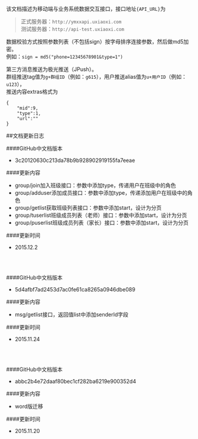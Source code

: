 ﻿该文档描述为移动端与业务系统数据交互接口，接口地址`{API_URL}`为  
>正式服务器：`http://ymxxapi.uxiaoxi.com`  
>测试服务器：`http://api-test.uxiaoxi.com`
  
数据校验方式按照参数列表（不包括sign）按字母排序连接参数，然后做md5加密。  
例如：`sign = md5("phone=12345678901&type=1")`  

第三方消息推送为极光推送（JPush）。  
群组推送tag值为`g+群组ID`（例如：`g615`），用户推送alias值为`u+用户ID`（例如：`u123`），  
推送内容extras格式为  
```
{  
	"mid":9,  
	"type":1,  
	"url":""  
}
```

##文档更新日志


####GitHub中文档版本
- 3c20120630c213da78b9b928902919155fa7eeae

####更新内容
- group/join加入班级接口：参数中添加type，传递用户在班级中的角色
- group/adduser添加成员接口：参数中添加type，传递添加用户在班级中的角色
- group/getlist获取班级列表接口：参数中添加start，设计为分页
- group/tuserlist班级成员列表（老师）接口：参数中添加start，设计为分页
- group/puserlist班级成员列表（家长）接口：参数中添加start，设计为分页

####更新时间
- 2015.12.2

<br>
<br>

####GitHub中文档版本
- 5d4afbf7ad2453d7ac0fe61ca8265a0946dbe089

####更新内容
- msg/getlist接口，返回值list中添加senderId字段

####更新时间
- 2015.11.24

<br>
<br>

####GitHub中文档版本
- abbc2b4e72daaf80bec1cf282ba6219e900352d4

####更新内容
- word版迁移

####更新时间
- 2015.11.20